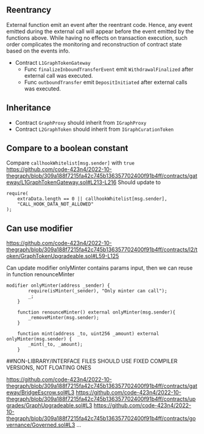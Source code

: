 ## Reentrancy
External function emit an event after the reentrant code. Hence, any event emitted during the external call will appear before the event emitted by the functions above. 
While having no effects on transaction execution, such order complicates the monitoring and reconstruction of contract state based on the events info.

- Contract `L1GraphTokenGateway` 
	- Func `finalizeInboundTransferEvent` emit `WithdrawalFinalized` after external call was executed.
	- Func `outboundTransfer` emit `DepositInitiated` after external calls was executed.


## Inheritance
- Contract `GraphProxy` should inherit from `IGraphProxy`
- Contract `L2GraphToken` should inherit from `IGraphCurationToken`

## Compare to a boolean constant
Compare `callhookWhitelist[msg.sender]` with `true`
https://github.com/code-423n4/2022-10-thegraph/blob/309a188f7215fa42c745b136357702400f91b4ff/contracts/gateway/L1GraphTokenGateway.sol#L213-L216
Should update to
```solidity
require(
    extraData.length == 0 || callhookWhitelist[msg.sender],
    "CALL_HOOK_DATA_NOT_ALLOWED"
);
```

## Can use modifier

https://github.com/code-423n4/2022-10-thegraph/blob/309a188f7215fa42c745b136357702400f91b4ff/contracts/l2/token/GraphTokenUpgradeable.sol#L59-L125

Can update modifier onlyMinter contains params input, then we can reuse in function renounceMinter

```solidity
modifier onlyMinter(address _sender) {
        require(isMinter(_sender), "Only minter can call");
        _;
    }
```

```solidity
    function renounceMinter() external onlyMinter(msg.sender){
        _removeMinter(msg.sender);
    }

    function mint(address _to, uint256 _amount) external onlyMinter(msg.sender) {
        _mint(_to, _amount);
    }
```


##NON-LIBRARY/INTERFACE FILES SHOULD USE FIXED COMPILER VERSIONS, NOT FLOATING ONES

https://github.com/code-423n4/2022-10-thegraph/blob/309a188f7215fa42c745b136357702400f91b4ff/contracts/gateway/BridgeEscrow.sol#L3
https://github.com/code-423n4/2022-10-thegraph/blob/309a188f7215fa42c745b136357702400f91b4ff/contracts/upgrades/GraphUpgradeable.sol#L3
https://github.com/code-423n4/2022-10-thegraph/blob/309a188f7215fa42c745b136357702400f91b4ff/contracts/governance/Governed.sol#L3
...

